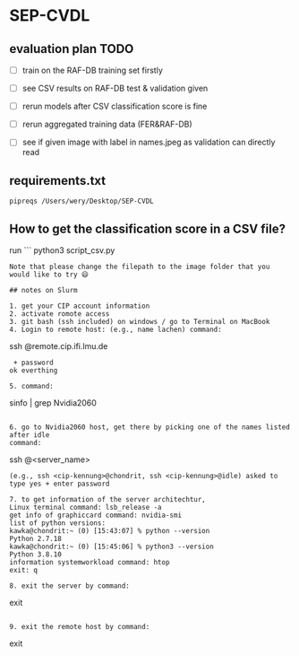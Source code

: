 # SEP-CVDL

## evaluation plan TODO
- [ ] train on the RAF-DB training set firstly

- [ ] see CSV results on RAF-DB test & validation given 

- [ ] rerun models after CSV classification score is fine

- [ ] rerun aggregated training data (FER&RAF-DB)

- [ ] see if given image with label in names.jpeg as validation can directly read


## requirements.txt
```
pipreqs /Users/wery/Desktop/SEP-CVDL
```

## How to get the classification score in a CSV file?

run ```
python3 script_csv.py
```
Note that please change the filepath to the image folder that you would like to try 😄

## notes on Slurm

1. get your CIP account information 
2. activate romote access
3. git bash (ssh included) on windows / go to Terminal on MacBook
4. Login to remote host: (e.g., name lachen) command:
```
ssh <cip-kennung>@remote.cip.ifi.lmu.de
```
 + password
ok everthing

5. command:
```
sinfo | grep Nvidia2060
```

6. go to Nvidia2060 host, get there by picking one of the names listed after idle 
command: 
```
ssh <cip-kennung>@<server_name>
```
(e.g., ssh <cip-kennung>@chondrit, ssh <cip-kennung>@idle) asked to type yes + enter password

7. to get information of the server architechtur, 
Linux terminal command: lsb_release -a
get info of graphiccard command: nvidia-smi
list of python versions: 
kawka@chondrit:~ (0) [15:43:07] % python --version  
Python 2.7.18  
kawka@chondrit:~ (0) [15:45:06] % python3 --version  
Python 3.8.10  
information systemworkload command: htop 
exit: q

8. exit the server by command:
```
exit
```

9. exit the remote host by command:
```
exit
```